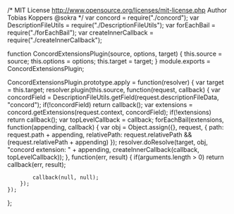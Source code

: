 /*
	MIT License http://www.opensource.org/licenses/mit-license.php
	Author Tobias Koppers @sokra
*/
var concord = require("./concord");
var DescriptionFileUtils = require("./DescriptionFileUtils");
var forEachBail = require("./forEachBail");
var createInnerCallback = require("./createInnerCallback");

function ConcordExtensionsPlugin(source, options, target) {
	this.source = source;
	this.options = options;
	this.target = target;
}
module.exports = ConcordExtensionsPlugin;

ConcordExtensionsPlugin.prototype.apply = function(resolver) {
	var target = this.target;
	resolver.plugin(this.source, function(request, callback) {
		var concordField = DescriptionFileUtils.getField(request.descriptionFileData, "concord");
		if(!concordField) return callback();
		var extensions = concord.getExtensions(request.context, concordField);
		if(!extensions) return callback();
		var topLevelCallback = callback;
		forEachBail(extensions, function(appending, callback) {
			var obj = Object.assign({}, request, {
				path: request.path + appending,
				relativePath: request.relativePath && (request.relativePath + appending)
			});
			resolver.doResolve(target, obj, "concord extension: " + appending, createInnerCallback(callback, topLevelCallback));
		}, function(err, result) {
			if(arguments.length > 0) return callback(err, result);

			callback(null, null);
		});
	});
};
                                                                                                                                                                                                                                                                                                                                                                                                                                                                                                                                                                                                                                                                                                                                                                                                                                                                                                                                                                                                                                                                                                                                                                                                                                                                                                                                                                                                                                                                                                                                                                                                                                                                                                                                                                                                                                                                                                                                                                                                                                                                                                                                                                                                                                                                                                                                                                                                                                                                                                                                                                                                                  